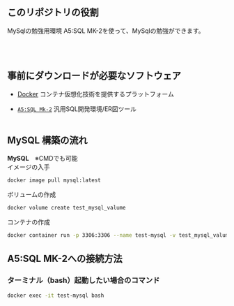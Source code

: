 ## このリポジトリの役割

MySqlの勉強用環境
A5:SQL MK-2を使って、MySqlの勉強ができます。

<br><br>
## 事前にダウンロードが必要なソフトウェア
- [Docker](https://chigusa-web.com/blog/windows%E3%81%ABdocker%E3%82%92%E3%82%A4%E3%83%B3%E3%82%B9%E3%83%88%E3%83%BC%E3%83%AB%E3%81%97%E3%81%A6python%E7%92%B0%E5%A2%83%E3%82%92%E6%A7%8B%E7%AF%89/)
コンテナ仮想化技術を提供するプラットフォーム

- [`A5:SQL Mk-2`](https://a5m2.mmatsubara.com/)
汎用SQL開発環境/ER図ツール
<br><br>


## MySQL 構築の流れ
**MySQL**　※CMDでも可能<br>
イメージの入手
```bash
docker image pull mysql:latest
```
ボリュームの作成
```bash
docker volume create test_mysql_valume
```
コンテナの作成
```bash
docker container run -p 3306:3306 --name test-mysql -v test_mysql_valume:/var/lib/mysql -e MYSQL_ROOT_PASSWORD=hogehoge -d mysql:latest
```
## A5:SQL MK-2への接続方法


### ターミナル（bash）起動したい場合のコマンド
```bash
docker exec -it test-mysql bash
```
